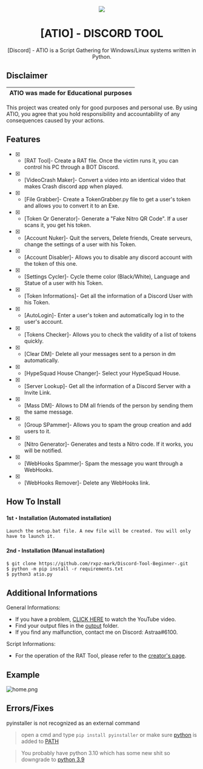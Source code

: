 <p align="center">
  <img src="https://i.discord.fr/PSS.png">
</p>

<h1 align="center">[ATIO] - DISCORD TOOL</h1>


<p align="center">
  [Discord] - ATIO is a Script Gathering for Windows/Linux systems written in Python.
</p>

## Disclaimer

|ATIO was made for Educational purposes|
|-------------------------------------------------|
This project was created only for good purposes and personal use.
By using ATIO, you agree that you hold responsibility and accountability of any consequences caused by your actions.

## Features
- [x] - [RAT Tool]- Create a RAT file. Once the victim runs it, you can control his PC through a BOT Discord.
- [x] - [VideoCrash Maker]- Convert a video into an identical video that makes Crash discord app when played.
- [x] - [File Grabber]- Create a TokenGrabber.py file to get a user's token and allows you to convert it to an Exe.
- [x] - [Token Qr Generator]- Generate a "Fake Nitro QR Code". If a user scans it, you get his token.
- [x] - [Account Nuker]- Quit the servers, Delete friends, Create serveurs, change the settings of a user with his Token.
- [x] - [Account Disabler]- Allows you to disable any discord account with the token of this one.
- [x] - [Settings Cycler]- Cycle theme color (Black/White), Language and Statue of a user with his Token.
- [x] - [Token Informations]- Get all the information of a Discord User with his Token.
- [x] - [AutoLogin]- Enter a user's token and automatically log in to the user's account.
- [x] - [Tokens Checker]- Allows you to check the validity of a list of tokens quickly.
- [x] - [Clear DM]- Delete all your messages sent to a person in dm automatically.
- [x] - [HypeSquad House Changer]- Select your HypeSquad House.
- [x] - [Server Lookup]- Get all the information of a Discord Server with a Invite Link.
- [x] - [Mass DM]- Allows to DM all friends of the person by sending them the same message.
- [x] - [Group SPammer]- Allows you to spam the group creation and add users to it.
- [x] - [Nitro Generator]- Generates and tests a Nitro code. If it works, you will be notified.
- [x] - [WebHooks Spammer]- Spam the message you want through a WebHooks.
- [x] - [WebHooks Remover]- Delete any WebHooks link.

## How To Install

#### 1st・Installation (Automated installation)
```
Launch the setup.bat file. A new file will be created. You will only have to launch it.
```

#### 2nd・Installation (Manual installation)
```
$ git clone https://github.com/rxpz-mark/Discord-Tool-Beginner-.git
$ python -m pip install -r requirements.txt
$ python3 atio.py
```

## Additional Informations
General Informations:
- If you have a problem, [CLICK HERE](https://www.youtube.com/watch?v=AN3Z_x6HQi0) to watch the YouTube video.
- Find your output files in the  [output](/output) folder.
- If you find any malfunction, contact me on Discord: Astraa#6100.

Script Informations:
- For the operation of the RAT Tool, please refer to the [creator's page](https://github.com/moom825/Discord-RAT).

## Example
![home.png](https://cdn.discordapp.com/attachments/778283706388709376/983080071805952040/unknown.png?size=4096)

## Errors/Fixes

pyinstaller is not recognized as an external command
> open a cmd and type `pip install pyinstaller` or make sure [python](https://www.python.org/downloads/) is added to [PATH](https://datatofish.com/add-python-to-windows-path/)

> You probably have python 3.10 which has some new shit so downgrade to [python 3.9](https://www.python.org/downloads/release/python-397/)
